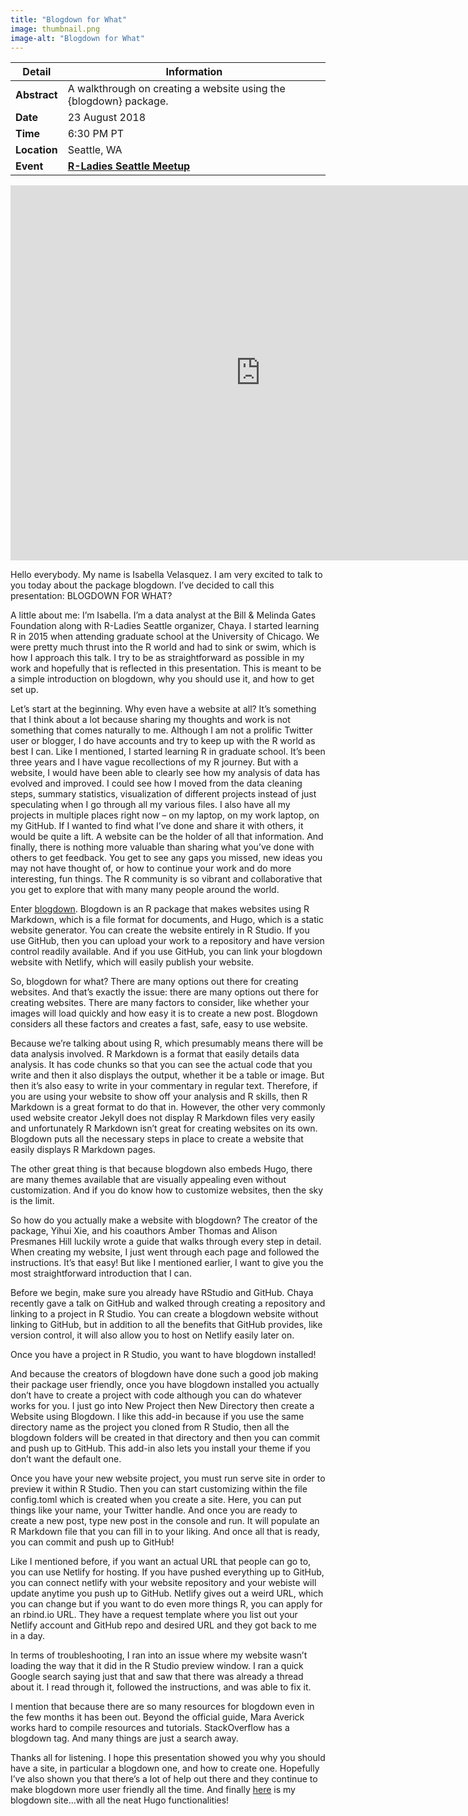 ```yaml
---
title: "Blogdown for What"
image: thumbnail.png
image-alt: "Blogdown for What"
---
```


| **Detail**   | **Information**                                                                                                                                                            |
|--------------|----------------------------------------------------------------------------------------------------------------------------------------------------------------------------|
| **Abstract** | A walkthrough on creating a website using the {blogdown} package.                                                                                                           |
| **Date**     | 23 August 2018                                                                                                                                                             |
| **Time**     | 6:30 PM PT                                                                                                                                                                 |
| **Location** | Seattle, WA                                                                                                                                                                |
| **Event**    | [**R-Ladies Seattle Meetup**](https://www.meetup.com/rladies-seattle/events/252412318/)                                                                                     |

<center>
<iframe src="https://docs.google.com/presentation/d/e/2PACX-1vR2224Z5m2CgzZu7oiIABDPFsswi_uwDUWktp2gliM0gh_rRV2ziAJwFvcBjE2OvQ/embed?start=false&loop=false&delayms=3000" frameborder="0" width="800" height="600" allowfullscreen="true" mozallowfullscreen="true" webkitallowfullscreen="true"></iframe>
</center>

Hello everybody. My name is Isabella Velasquez. I am very excited to talk to you today about the package blogdown. I’ve decided to call this presentation:
BLOGDOWN FOR WHAT?

A little about me: I’m Isabella. I’m a data analyst at the Bill & Melinda Gates Foundation along with R-Ladies Seattle organizer, Chaya. I started learning R in 2015 when attending graduate school at the University of Chicago. We were pretty much thrust into the R world and had to sink or swim, which is how I approach this talk. I try to be as straightforward as possible in my work and hopefully that is reflected in this presentation. This is meant to be a simple introduction on blogdown, why you should use it, and how to get set up.

Let’s start at the beginning. Why even have a website at all? It’s something that I think about a lot because sharing my thoughts and work is not something that comes naturally to me. Although I am not a prolific Twitter user or blogger, I do have accounts and try to keep up with the R world as best I can. Like I mentioned, I started learning R in graduate school. It’s been three years and I have vague recollections of my R journey. But with a website, I would have been able to clearly see how my analysis of data has evolved and improved. I could see how I moved from the data cleaning steps, summary statistics, visualization of different projects instead of just speculating when I go through all my various files. I also have all my projects in multiple places right now – on my laptop, on my work laptop, on my GitHub. If I wanted to find what I’ve done and share it with others, it would be quite a lift. A website can be the holder of all that information. And finally, there is nothing more valuable than sharing what you’ve done with others to get feedback. You get to see any gaps you missed, new ideas you may not have thought of, or how to continue your work and do more interesting, fun things. The R community is so vibrant and collaborative that you get to explore that with many many people around the world.

Enter [blogdown](https://bookdown.org/yihui/blogdown/). Blogdown is an R package that makes websites using R Markdown, which is a file format for documents, and Hugo, which is a static website generator. You can create the website entirely in R Studio. If you use GitHub, then you can upload your work to a repository and have version control readily available. And if you use GitHub, you can link your blogdown website with Netlify, which will easily publish your website.

So, blogdown for what? There are many options out there for creating websites. And that’s exactly the issue: there are many options out there for creating websites. There are many factors to consider, like whether your images will load quickly and how easy it is to create a new post. Blogdown considers all these factors and creates a fast, safe, easy to use website.

Because we’re talking about using R, which presumably means there will be data analysis involved. R Markdown is a format that easily details data analysis. It has code chunks so that you can see the actual code that you write and then it also displays the output, whether it be a table or image. But then it’s also easy to write in your commentary in regular text. Therefore, if you are using your website to show off your analysis and R skills, then R Markdown is a great format to do that in. However, the other very commonly used website creator Jekyll does not display R Markdown files very easily and unfortunately R Markdown isn’t great for creating websites on its own. Blogdown puts all the necessary steps in place to create a website that easily displays R Markdown pages.

The other great thing is that because blogdown also embeds Hugo, there are many themes available that are visually appealing even without customization. And if you do know how to customize websites, then the sky is the limit.

So how do you actually make a website with blogdown? The creator of the package, Yihui Xie, and his coauthors Amber Thomas and Alison Presmanes Hill luckily wrote a guide that walks through every step in detail. When creating my website, I just went through each page and followed the instructions. It’s that easy! But like I mentioned earlier, I want to give you the most straightforward introduction that I can.

Before we begin, make sure you already have RStudio and GitHub. Chaya recently gave a talk on GitHub and walked through creating a repository and linking to a project in R Studio. You can create a blogdown website without linking to GitHub, but in addition to all the benefits that GitHub provides, like version control, it will also allow you to host on Netlify easily later on.

Once you have a project in R Studio, you want to have blogdown installed!

And because the creators of blogdown have done such a good job making their package user friendly, once you have blogdown installed you actually don’t have to create a project with code although you can do whatever works for you. I just go into New Project then New Directory then create a Website using Blogdown. I like this add-in because if you use the same directory name as the project you cloned from R Studio, then all the blogdown folders will be created in that directory and then you can commit and push up to GitHub. This add-in also lets you install your theme if you don’t want the default one.

Once you have your new website project, you must run serve site in order to preview it within R Studio. Then you can start customizing within the file config.toml which is created when you create a site. Here, you can put things like your name, your Twitter handle. And once you are ready to create a new post, type new post in the console and run. It will populate an R Markdown file that you can fill in to your liking. And once all that is ready, you can commit and push up to GitHub!

Like I mentioned before, if you want an actual URL that people can go to, you can use Netlify for hosting. If you have pushed everything up to GitHub, you can connect netlify with your website repository and your webiste will update anytime you push up to GitHub. Netlify gives out a weird URL, which you can change but if you want to do even more things R, you can apply for an rbind.io URL. They have a request template where you list out your Netlify account and GitHub repo and desired URL and they got back to me in a day.

In terms of troubleshooting, I ran into an issue where my website wasn’t loading the way that it did in the R Studio preview window. I ran a quick Google search saying just that and saw that there was already a thread about it. I read through it, followed the instructions, and was able to fix it.

I mention that because there are so many resources for blogdown even in the few months it has been out. Beyond the official guide, Mara Averick works hard to compile resources and tutorials. StackOverflow has a blogdown tag. And many things are just a search away.

Thanks all for listening. I hope this presentation showed you why you should have a site, in particular a blogdown one, and how to create one. Hopefully I’ve also shown you that there’s a lot of help out there and they continue to make blogdown more user friendly all the time. And finally [here](https://ivelasq.rbind.io/) is my blogdown site...with all the neat Hugo functionalities!

